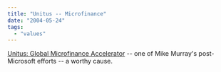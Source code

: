 ```yaml
---
title: "Unitus -- Microfinance"
date: "2004-05-24"
tags: 
  - "values"
---
```


[Unitus: Global Microfinance Accelerator](http://www.unitus.com/ "Unitus: Global Microfinance Accelerator") -- one of Mike Murray's post-Microsoft efforts -- a worthy cause.

